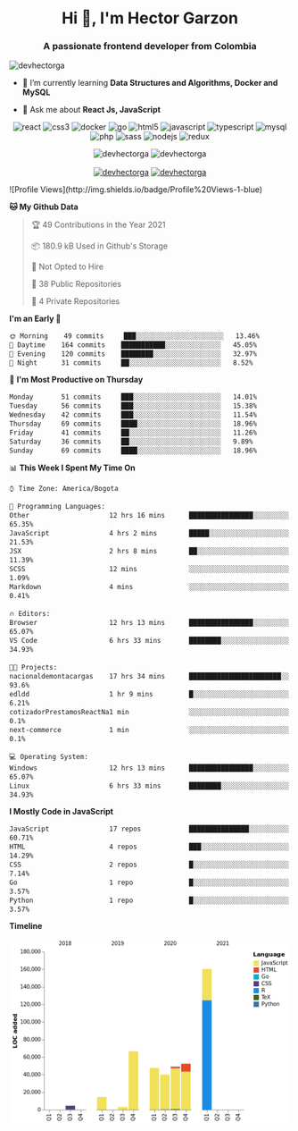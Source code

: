 <h1 align="center">Hi 👋, I'm Hector Garzon</h1>
<h3 align="center">A passionate frontend developer from Colombia</h3>

<p align="left"> <img src="https://komarev.com/ghpvc/?username=devhectorga" alt="devhectorga" /> </p>

- 🌱 I’m currently learning **Data Structures and Algorithms, Docker and MySQL**

- 💬 Ask me about **React Js, JavaScript**

<p align="center"><img src="https://devicons.github.io/devicon/devicon.git/icons/react/react-original-wordmark.svg" alt="react" width="20" height="20"/> <img src="https://devicons.github.io/devicon/devicon.git/icons/css3/css3-original-wordmark.svg" alt="css3" width="20" height="20"/> <img src="https://devicons.github.io/devicon/devicon.git/icons/docker/docker-original-wordmark.svg" alt="docker" width="20" height="20"/> <img src="https://devicons.github.io/devicon/devicon.git/icons/go/go-original.svg" alt="go" width="20" height="20"/> <img src="https://devicons.github.io/devicon/devicon.git/icons/html5/html5-original-wordmark.svg" alt="html5" width="20" height="20"/> <img src="https://devicons.github.io/devicon/devicon.git/icons/javascript/javascript-original.svg" alt="javascript" width="20" height="20"/> <img src="https://devicons.github.io/devicon/devicon.git/icons/typescript/typescript-original.svg" alt="typescript" width="20" height="20"/> <img src="https://devicons.github.io/devicon/devicon.git/icons/mysql/mysql-original-wordmark.svg" alt="mysql" width="20" height="20"/> <img src="https://devicons.github.io/devicon/devicon.git/icons/php/php-original.svg" alt="php" width="20" height="20"/> <img src="https://devicons.github.io/devicon/devicon.git/icons/sass/sass-original.svg" alt="sass" width="20" height="20"/> <img src="https://devicons.github.io/devicon/devicon.git/icons/nodejs/nodejs-original-wordmark.svg" alt="nodejs" width="20" height="20"/> <img src="https://devicons.github.io/devicon/devicon.git/icons/redux/redux-original.svg" alt="redux" width="20" height="20"/></p><p align="center"> <img src="https://github-readme-stats.vercel.app/api?username=devhectorga&count_private=true&show_icons=true" alt="devhectorga" /> <img src="https://github-readme-stats.vercel.app/api/top-langs/?username=devhectorga&layout=compact" alt="devhectorga" /></p>

<p align="center">
<a href="https://twitter.com/devhectorga" target="blank"><img align="center" src="https://cdn.jsdelivr.net/npm/simple-icons@3.0.1/icons/twitter.svg" alt="devhectorga" height="20" width="20" /></a>
<a href="https://linkedin.com/in/devhectorga" target="blank"><img align="center" src="https://cdn.jsdelivr.net/npm/simple-icons@3.0.1/icons/linkedin.svg" alt="devhectorga" height="20" width="20" /></a>
</p>
<!--START_SECTION:waka-->
![Profile Views](http://img.shields.io/badge/Profile%20Views-1-blue)

**🐱 My Github Data** 

> 🏆 49 Contributions in the Year 2021
 > 
> 📦 180.9 kB Used in Github's Storage 
 > 
> 🚫 Not Opted to Hire
 > 
> 📜 38 Public Repositories 
 > 
> 🔑 4 Private Repositories  
 > 
**I'm an Early 🐤** 

```text
🌞 Morning    49 commits     ███░░░░░░░░░░░░░░░░░░░░░░   13.46% 
🌆 Daytime    164 commits    ███████████░░░░░░░░░░░░░░   45.05% 
🌃 Evening    120 commits    ████████░░░░░░░░░░░░░░░░░   32.97% 
🌙 Night      31 commits     ██░░░░░░░░░░░░░░░░░░░░░░░   8.52%

```
📅 **I'm Most Productive on Thursday** 

```text
Monday       51 commits     ███░░░░░░░░░░░░░░░░░░░░░░   14.01% 
Tuesday      56 commits     ███░░░░░░░░░░░░░░░░░░░░░░   15.38% 
Wednesday    42 commits     ███░░░░░░░░░░░░░░░░░░░░░░   11.54% 
Thursday     69 commits     ████░░░░░░░░░░░░░░░░░░░░░   18.96% 
Friday       41 commits     ██░░░░░░░░░░░░░░░░░░░░░░░   11.26% 
Saturday     36 commits     ██░░░░░░░░░░░░░░░░░░░░░░░   9.89% 
Sunday       69 commits     ████░░░░░░░░░░░░░░░░░░░░░   18.96%

```


📊 **This Week I Spent My Time On** 

```text
⌚︎ Time Zone: America/Bogota

💬 Programming Languages: 
Other                    12 hrs 16 mins      ████████████████░░░░░░░░░   65.35% 
JavaScript               4 hrs 2 mins        █████░░░░░░░░░░░░░░░░░░░░   21.53% 
JSX                      2 hrs 8 mins        ██░░░░░░░░░░░░░░░░░░░░░░░   11.39% 
SCSS                     12 mins             ░░░░░░░░░░░░░░░░░░░░░░░░░   1.09% 
Markdown                 4 mins              ░░░░░░░░░░░░░░░░░░░░░░░░░   0.41%

🔥 Editors: 
Browser                  12 hrs 13 mins      ████████████████░░░░░░░░░   65.07% 
VS Code                  6 hrs 33 mins       ████████░░░░░░░░░░░░░░░░░   34.93%

🐱‍💻 Projects: 
nacionaldemontacargas    17 hrs 34 mins      ███████████████████████░░   93.6% 
edldd                    1 hr 9 mins         █░░░░░░░░░░░░░░░░░░░░░░░░   6.21% 
cotizadorPrestamosReactNa1 min               ░░░░░░░░░░░░░░░░░░░░░░░░░   0.1% 
next-commerce            1 min               ░░░░░░░░░░░░░░░░░░░░░░░░░   0.1%

💻 Operating System: 
Windows                  12 hrs 13 mins      ████████████████░░░░░░░░░   65.07% 
Linux                    6 hrs 33 mins       ████████░░░░░░░░░░░░░░░░░   34.93%

```

**I Mostly Code in JavaScript** 

```text
JavaScript               17 repos            ███████████████░░░░░░░░░░   60.71% 
HTML                     4 repos             ███░░░░░░░░░░░░░░░░░░░░░░   14.29% 
CSS                      2 repos             █░░░░░░░░░░░░░░░░░░░░░░░░   7.14% 
Go                       1 repo              █░░░░░░░░░░░░░░░░░░░░░░░░   3.57% 
Python                   1 repo              █░░░░░░░░░░░░░░░░░░░░░░░░   3.57%

```


**Timeline**

![Chart not found](https://raw.githubusercontent.com/devHectorGa/devHectorGa/master/charts/bar_graph.png) 


<!--END_SECTION:waka-->
